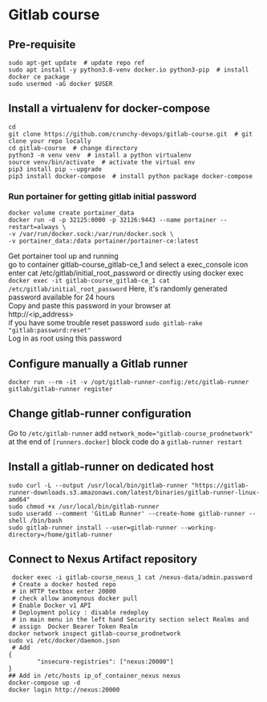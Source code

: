 # Gitlab course

## Pre-requisite
```shell
sudo apt-get update  # update repo ref
sudo apt install -y python3.8-venv docker.io python3-pip  # install docker ce package 
sudo usermod -aG docker $USER
```

## Install a virtualenv for docker-compose

```shell
cd 
git clone https://github.com/crunchy-devops/gitlab-course.git  # git clone your repo locally
cd gitlab-course  # change directory
python3 -m venv venv  # install a python virtualenv
source venv/bin/activate  # activate the virtual env
pip3 install pip --upgrade
pip3 install docker-compose  # install python package docker-compose 
```

### Run portainer for getting gitlab initial password
```shell
docker volume create portainer_data
docker run -d -p 32125:8000 -p 32126:9443 --name portainer --restart=always \
-v /var/run/docker.sock:/var/run/docker.sock \
-v portainer_data:/data portainer/portainer-ce:latest 
```
Get portainer tool up and running   
go to container gitlab-course_gitlab-ce_1 and select a exec_console icon   
enter cat /etc/gitlab/initial_root_password
or directly using docker exec  
`docker exec -it gitlab-course_gitlab-ce_1 cat /etc/gitlab/initial_root_password`
Here, it's randomly generated password available for 24 hours   
Copy and paste this password in your browser at     
http://<ip_address>  
if you have some trouble reset password ```sudo gitlab-rake "gitlab:password:reset"```  
Log in as root using this password

## Configure manually a Gitlab runner 
```shell
docker run --rm -it -v /opt/gitlab-runner-config:/etc/gitlab-runner gitlab/gitlab-runner register
```

## Change gitlab-runner configuration 
Go to `/etc/gitlab-runner`
add `network_mode="gitlab-course_prodnetwork"` at the end of `[runners.docker]` block code
do a `gitlab-runner restart`

## Install a gitlab-runner on dedicated host
```shell
sudo curl -L --output /usr/local/bin/gitlab-runner "https://gitlab-runner-downloads.s3.amazonaws.com/latest/binaries/gitlab-runner-linux-amd64"
sudo chmod +x /usr/local/bin/gitlab-runner
sudo useradd --comment 'GitLab Runner' --create-home gitlab-runner --shell /bin/bash
sudo gitlab-runner install --user=gitlab-runner --working-directory=/home/gitlab-runner
```

## Connect to Nexus Artifact repository 
```shell
 docker exec -i gitlab-course_nexus_1 cat /nexus-data/admin.password
 # Create a docker hosted repo 
 # in HTTP textbox enter 20000 
 # check allow anomynous docker pull 
 # Enable Docker v1 API
 # Deployment policy : disable redeploy
 # in main menu in the left hand Security section select Realms and 
 # assign  Docker Bearer Token Realm
docker network inspect gitlab-course_prodnetwork
sudo vi /etc/docker/daemon.json 
 # Add 
{
        "insecure-registries": ["nexus:20000"]
}
## Add in /etc/hosts ip_of_container_nexus nexus  
docker-compose up -d
docker login http://nexus:20000
```